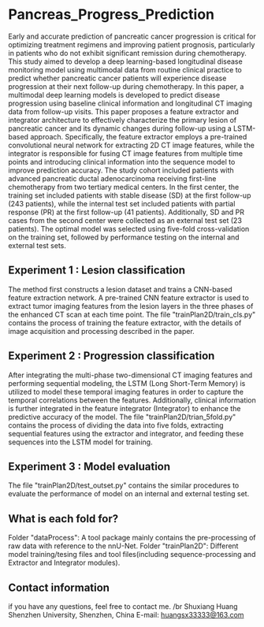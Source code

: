 # Pancreas_Progress_Prediction
Early and accurate prediction of pancreatic cancer progression is critical for optimizing treatment regimens and improving patient prognosis, particularly in patients who do not exhibit significant remission during chemotherapy. This study aimed to develop a deep learning-based longitudinal disease monitoring model using multimodal data from routine clinical practice to predict whether pancreatic cancer patients will experience disease progression at their next follow-up during chemotherapy. 
In this paper, a multimodal deep learning models is developed to predict disease progression using baseline clinical information and longitudinal CT imaging data from follow-up visits. This paper proposes a feature extractor and integrator architecture to effectively characterize the primary lesion of pancreatic cancer and its dynamic changes during follow-up using a LSTM-based approach. Specifically, the feature extractor employs a pre-trained convolutional neural network for extracting 2D CT image features, while the integrator is responsible for fusing CT image features from multiple time points and introducing clinical information into the sequence model to improve prediction accuracy. 
The study cohort included patients with advanced pancreatic ductal adenocarcinoma receiving first-line chemotherapy from two tertiary medical centers. In the first center, the training set included patients with stable disease (SD) at the first follow-up (243 patients), while the internal test set included patients with partial response (PR) at the first follow-up (41 patients). Additionally, SD and PR cases from the second center were collected as an external test set (23 patients). The optimal model was selected using five-fold cross-validation on the training set, followed by performance testing on the internal and external test sets. 
## Experiment 1 : Lesion classification
The method first constructs a lesion dataset and trains a CNN-based feature extraction network. A pre-trained CNN feature extractor is used to extract tumor imaging features from the lesion layers in the three phases of the enhanced CT scan at each time point.
The file "trainPlan2D/train_cls.py" contains the process of training the feature extractor, with the details of image acquisition and processing described in the paper.
## Experiment 2 : Progression classification
After integrating the multi-phase two-dimensional CT imaging features and performing sequential modeling, the LSTM (Long Short-Term Memory) is utilized to model these temporal imaging features in order to capture the temporal correlations between the features. Additionally, clinical information is further integrated in the feature integrator (Integrator) to enhance the predictive accuracy of the model.
The file "trainPlan2D/trian_5fold.py" contains the process of dividing the data into five folds, extracting sequential features using the extractor and integrator, and feeding these sequences into the LSTM model for training.
## Experiment 3 : Model evaluation
The file "trainPlan2D/test_outset.py" contains the similar procedures to evaluate the performance of model on an internal and external testing set.
## What is each fold for?
Folder "dataProcess": A tool package mainly contains the pre-processing of raw data with reference to the nnU-Net.
Folder "trainPlan2D": Different model training/tesing files and tool files(including sequence-processing and Extractor and Integrator modules).
## Contact information
if you have any questions, feel free to contact me. /br
Shuxiang Huang
Shenzhen University, Shenzhen, China E-mail: huangsx33333@163.com
